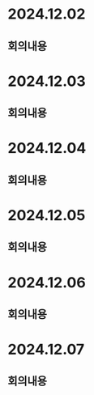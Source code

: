# 2024.12.02
## 회의내용



# 2024.12.03
## 회의내용



# 2024.12.04
## 회의내용



# 2024.12.05
## 회의내용



# 2024.12.06
## 회의내용



# 2024.12.07
## 회의내용



